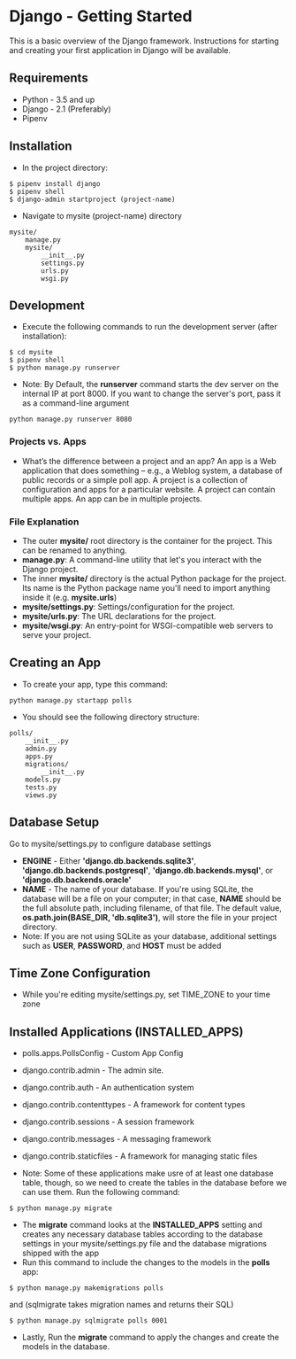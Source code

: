 # Django - Getting Started

This is a basic overview of the Django framework. Instructions for starting and creating your first application in Django will be available.

## Requirements
* Python - 3.5 and up
* Django - 2.1 (Preferably)
* Pipenv

## Installation
* In the project directory:
```
$ pipenv install django
$ pipenv shell
$ django-admin startproject (project-name)
```
* Navigate to mysite (project-name) directory
```
mysite/
    manage.py
    mysite/
        __init__.py
        settings.py
        urls.py
        wsgi.py
```

## Development
* Execute the following commands to run the development server (after installation):
```
$ cd mysite
$ pipenv shell
$ python manage.py runserver
```
* Note: By Default, the **runserver** command starts the dev server on the internal IP at port 8000. If you want to change the server's port, pass it as a command-line argument
```
python manage.py runserver 8080
```

### Projects vs. Apps
* What’s the difference between a project and an app? An app is a Web application that does something – e.g., a Weblog system, a database of public records or a simple poll app. A project is a collection of configuration and apps for a particular website. A project can contain multiple apps. An app can be in multiple projects.

### File Explanation
* The outer **mysite/** root directory is the container for the project. This can be renamed to anything.
* **manage.py**: A command-line utility that let's you interact with the Django project.
* The inner **mysite/** directory is the actual Python package for the project. Its name is the Python package name you'll need to import anything inside it (e.g. **mysite.urls**)
* **mysite/settings.py**: Settings/configuration for the project.
* **mysite/urls.py**: The URL declarations for the project.
* **mysite/wsgi.py**: An entry-point for WSGI-compatible web servers to serve your project.

## Creating an App
* To create your app, type this command:
```
python manage.py startapp polls
```
* You should see the following directory structure:
```
polls/
    __init__.py
    admin.py
    apps.py
    migrations/
        __init__.py
    models.py
    tests.py
    views.py
```

## Database Setup
Go to mysite/settings.py to configure database settings
* **ENGINE** - Either **'django.db.backends.sqlite3'**, **'django.db.backends.postgresql'**, **'django.db.backends.mysql'**, or **'django.db.backends.oracle'**
* **NAME** - The name of your database. If you're using SQLite, the database will be a file on your computer; in that case, **NAME** should be the full absolute path, including filename, of that file. The default value, **os.path.join(BASE_DIR, 'db.sqlite3')**, will store the file in your project directory.
* Note: If you are not using SQLite as your database, additional settings such as **USER**, **PASSWORD**, and **HOST** must be added

## Time Zone Configuration
* While you're editing mysite/settings.py, set TIME_ZONE to your time zone

## Installed Applications (INSTALLED_APPS)
* polls.apps.PollsConfig - Custom App Config
* django.contrib.admin - The admin site.
* django.contrib.auth - An authentication system
* django.contrib.contenttypes - A framework for content types
* django.contrib.sessions - A session framework
* django.contrib.messages - A messaging framework
* django.contrib.staticfiles - A framework for managing static files

* Note: Some of these applications make usre of at least one database table, though, so we need to create the tables in the database before we can use them. Run the following command:
```
$ python manage.py migrate
```

* The **migrate** command looks at the **INSTALLED_APPS** setting and creates any necessary database tables according to the database settings in your mysite/settings.py file and the database migrations shipped with the app
* Run this command to include the changes to the models in the **polls** app:
```
$ python manage.py makemigrations polls
```

and (sqlmigrate takes migration names and returns their SQL)

```
$ python manage.py sqlmigrate polls 0001
```
* Lastly, Run the **migrate** command to apply the changes and create the models in the database.
